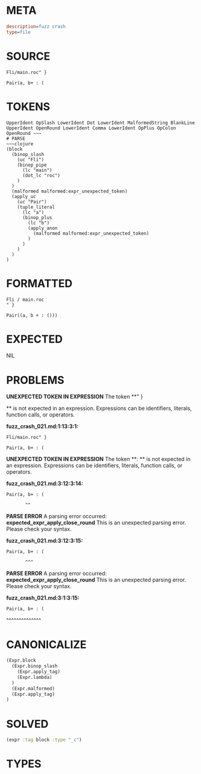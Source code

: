 # META
~~~ini
description=fuzz crash
type=file
~~~
# SOURCE
~~~roc
Fli/main.roc" }

Pair(a, b+ : (
~~~
# TOKENS
~~~text
UpperIdent OpSlash LowerIdent Dot LowerIdent MalformedString BlankLine UpperIdent OpenRound LowerIdent Comma LowerIdent OpPlus OpColon OpenRound ~~~
# PARSE
~~~clojure
(block
  (binop_slash
    (uc "Fli")
    (binop_pipe
      (lc "main")
      (dot_lc "roc")
    )
  )
  (malformed malformed:expr_unexpected_token)
  (apply_uc
    (uc "Pair")
    (tuple_literal
      (lc "a")
      (binop_plus
        (lc "b")
        (apply_anon
          (malformed malformed:expr_unexpected_token)
        )
      )
    )
  )
)
~~~
# FORMATTED
~~~roc
Fli / main.roc
" }

Pair((a, b + : ()))
~~~
# EXPECTED
NIL
# PROBLEMS
**UNEXPECTED TOKEN IN EXPRESSION**
The token **" }

** is not expected in an expression.
Expressions can be identifiers, literals, function calls, or operators.

**fuzz_crash_021.md:1:13:3:1:**
```roc
Fli/main.roc" }

Pair(a, b+ : (
```


**UNEXPECTED TOKEN IN EXPRESSION**
The token **: ** is not expected in an expression.
Expressions can be identifiers, literals, function calls, or operators.

**fuzz_crash_021.md:3:12:3:14:**
```roc
Pair(a, b+ : (
```
           ^^


**PARSE ERROR**
A parsing error occurred: **expected_expr_apply_close_round**
This is an unexpected parsing error. Please check your syntax.

**fuzz_crash_021.md:3:12:3:15:**
```roc
Pair(a, b+ : (
```
           ^^^


**PARSE ERROR**
A parsing error occurred: **expected_expr_apply_close_round**
This is an unexpected parsing error. Please check your syntax.

**fuzz_crash_021.md:3:1:3:15:**
```roc
Pair(a, b+ : (
```
^^^^^^^^^^^^^^


# CANONICALIZE
~~~clojure
(Expr.block
  (Expr.binop_slash
    (Expr.apply_tag)
    (Expr.lambda)
  )
  (Expr.malformed)
  (Expr.apply_tag)
)
~~~
# SOLVED
~~~clojure
(expr :tag block :type "_c")
~~~
# TYPES
~~~roc
~~~
